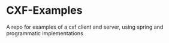 CXF-Examples
============

A repo for examples of a cxf client and server, using spring and programmatic implementations